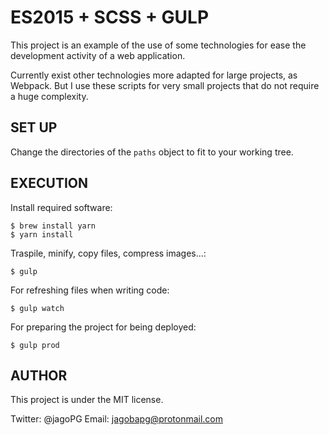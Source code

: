 # ES2015 + SCSS + GULP
This project is an example of the use of some technologies for ease the development activity
of a web application.

Currently exist other technologies more adapted for large projects, as Webpack. But I use these
scripts for very small projects that do not require a huge complexity. 

## SET UP
Change the directories of the `paths` object to fit to your working tree.

## EXECUTION
Install required software:

```
$ brew install yarn
$ yarn install
```

Traspile, minify, copy files, compress images...:

```
$ gulp
```

For refreshing files when writing code:

```
$ gulp watch
```

For preparing the project for being deployed:

```
$ gulp prod
```

## AUTHOR
This project is under the MIT license.

Twitter: @jagoPG
Email: jagobapg@protonmail.com

